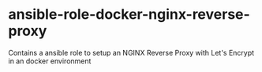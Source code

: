 # ansible-role-docker-nginx-reverse-proxy
Contains a ansible role to setup an NGINX Reverse Proxy with Let's Encrypt in an docker environment
